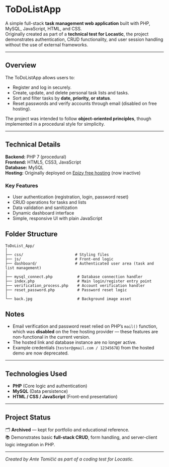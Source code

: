 # ToDoListApp

A simple full-stack **task management web application** built with PHP, MySQL, JavaScript, HTML, and CSS.  
Originally created as part of a **technical test for Locastic**, the project demonstrates authentication, CRUD functionality, and user session handling without the use of external frameworks.

---

## Overview

The ToDoListApp allows users to:
- Register and log in securely.
- Create, update, and delete personal task lists and tasks.
- Sort and filter tasks by **date, priority, or status**.
- Reset passwords and verify accounts through email (disabled on free hosting).

The project was intended to follow **object-oriented principles**, though implemented in a procedural style for simplicity.

---

## Technical Details

**Backend:** PHP 7 (procedural)  
**Frontend:** HTML5, CSS3, JavaScript  
**Database:** MySQL  
**Hosting:** Originally deployed on [Epizy free hosting](https://www.infinityfree.net/) (now inactive)

### Key Features
- User authentication (registration, login, password reset)
- CRUD operations for tasks and lists
- Data validation and sanitization
- Dynamic dashboard interface
- Simple, responsive UI with plain JavaScript

## Folder Structure

```
ToDoList_App/
│
├── css/                       # Styling files
├── js/                        # Front-end logic
├── dashboard/                 # Authenticated user area (task and list management)
│
├── mysql_connect.php           # Database connection handler
├── index.php                   # Main login/register entry point
├── verification_process.php    # Account verification handler
├── reset_password.php          # Password reset logic
│
└── back.jpg                    # Background image asset
```


## Notes

- Email verification and password reset relied on PHP’s `mail()` function, which was **disabled** on the free hosting provider — these features are non-functional in the current version.
- The hosted link and database instance are no longer active.
- Example credentials (`tester@gmail.com / 12345678`) from the hosted demo are now deprecated.

---


## Technologies Used
- **PHP** (Core logic and authentication)
- **MySQL** (Data persistence)
- **HTML / CSS / JavaScript** (Front-end presentation)

---

## Project Status

🗂️ **Archived** — kept for portfolio and educational reference.  
📚 Demonstrates basic **full-stack CRUD**, form handling, and server-client logic integration in PHP.

---

*Created by Ante Tomičić as part of a coding test for Locastic.*
